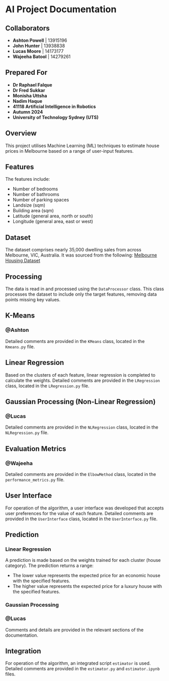 # AI Project Documentation

## Collaborators
- **Ashton Powell** | 13915196
- **John Hunter** | 13938838
- **Lucas Moore** | 14173177
- **Wajeeha Batool** | 14279261

## Prepared For
- **Dr Raphael Falque**
- **Dr Fred Sukkar**
- **Monisha Uttsha**
- **Nadim Haque**
- **41118 Artificial Intelligence in Robotics**
- **Autumn 2024**
- **University of Technology Sydney (UTS)**

## Overview
This project utilises Machine Learning (ML) techniques to estimate house prices in Melbourne based on a range of user-input features.

## Features
The features include:
- Number of bedrooms
- Number of bathrooms
- Number of parking spaces
- Landsize (sqm)
- Building area (sqm)
- Latitude (general area, north or south)
- Longitude (general area, east or west)

## Dataset
The dataset comprises nearly 35,000 dwelling sales from across Melbourne, VIC, Australia. It was sourced from the following:
[Melbourne Housing Dataset](https://github.com/erkansirin78/datasets/blob/master/Melbourne_housing_FULL.csv)

## Processing
The data is read in and processed using the `DataProcessor` class. This class processes the dataset to include only the target features, removing data points missing key values.

## K-Means
### @Ashton
Detailed comments are provided in the `KMeans` class, located in the `Kmeans.py` file.

## Linear Regression
Based on the clusters of each feature, linear regression is completed to calculate the weights. Detailed comments are provided in the `LRegression` class, located in the `LRegression.py` file.

## Gaussian Processing (Non-Linear Regression)
### @Lucas
Detailed comments are provided in the `NLRegression` class, located in the `NLRegression.py` file.

## Evaluation Metrics
### @Wajeeha
Detailed comments are provided in the `ElbowMethod` class, located in the `performance_metrics.py` file.

## User Interface
For operation of the algorithm, a user interface was developed that accepts user preferences for the value of each feature. Detailed comments are provided in the `UserInterface` class, located in the `UserInterface.py` file.

## Prediction
### Linear Regression
A prediction is made based on the weights trained for each cluster (house category). The prediction returns a range:
- The lower value represents the expected price for an economic house with the specified features.
- The higher value represents the expected price for a luxury house with the specified features.

### Gaussian Processing
### @Lucas
Comments and details are provided in the relevant sections of the documentation.

## Integration
For operation of the algorithm, an integrated script `estimator` is used. Detailed comments are provided in the `estimator.py` and `estimator.ipynb` files.
